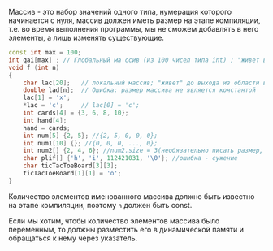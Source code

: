 Массив - это набор значений одного типа, нумерация которого начинается с нуля, массив должен иметь размер на этапе компиляции, т.е. во время выполнения программы, мы не сможем добавлять в него элементы, а лишь изменять существующие.

```cpp
const int mах = 100;
int qai[max] ; // Глобальный ма ссив (из 100 чисел типа int) ; "живет вечно "
void f (int n)
{
	char lac[20]; 	// локальный массив; "живет" до выхода из области видимости
	double lad[n];  // Ошибка: размер массива не является константой
	lac[1] = 'x';
	*lac = 'c';  	// lac[0] = 'c';
	int cards[4] = {3, 6, 8, 10};
	int hand[4];
	hand = cards;
	int num[5] {2, 5}; //{2, 5, 0, 0, 0};
	int num1[10] {}; //{0, 0, 0, ..., 0};
	int num2[] {2, 4, 6}; //num2.size = 3(необязательно писать размер, если мы инициализируем массив, компилятор сам считает размер)
	char plif[] {'h', 'i', 112421031, '\0'}; //ошибка - сужение
	char ticTacToeBoard[3][3];
	ticTacToeBoard[1][1] = 'o';
}
```

Количество элементов именованного массива должно быть известно на этапе компиляции, поэтому `n` должен быть const. 

Если мы хотим, чтобы количество элементов массива было переменным, то должны разместить его в динамической памяти и обращаться к нему через указатель.